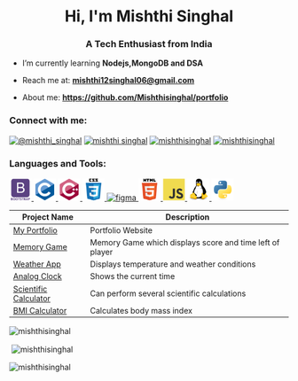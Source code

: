 <h1 align="center">Hi, I'm Mishthi Singhal</h1>
<h3 align="center">A Tech Enthusiast from India</h3>

- I’m currently learning **Nodejs,MongoDB and DSA**

- Reach me at: **mishthi12singhal06@gmail.com**
- About me: **https://github.com/Mishthisinghal/portfolio**

<h3 align="left">Connect with me:</h3>
<p align="left">
<a href="https://twitter.com/@mishthi_singhal" target="blank"><img align="center" src="https://raw.githubusercontent.com/rahuldkjain/github-profile-readme-generator/master/src/images/icons/Social/twitter.svg" alt="@mishthi_singhal" height="30" width="40" /></a>
<a href="https://linkedin.com/in/mishthi singhal" target="blank"><img align="center" src="https://raw.githubusercontent.com/rahuldkjain/github-profile-readme-generator/master/src/images/icons/Social/linked-in-alt.svg" alt="mishthi singhal" height="30" width="40" /></a>
<a href="https://instagram.com/mishthisinghal" target="blank"><img align="center" src="https://raw.githubusercontent.com/rahuldkjain/github-profile-readme-generator/master/src/images/icons/Social/instagram.svg" alt="mishthisinghal" height="30" width="40" /></a>
<a href="https://www.codechef.com/users/mishthisinghal" target="blank"><img align="center" src="https://cdn.jsdelivr.net/npm/simple-icons@3.1.0/icons/codechef.svg" alt="mishthisinghal" height="30" width="40" /></a>
</p>

<h3 align="left">Languages and Tools:</h3>
<p align="left"> <a href="https://getbootstrap.com" target="_blank"> <img src="https://raw.githubusercontent.com/devicons/devicon/master/icons/bootstrap/bootstrap-plain-wordmark.svg" alt="bootstrap" width="40" height="40"/> </a> <a href="https://www.cprogramming.com/" target="_blank"> <img src="https://raw.githubusercontent.com/devicons/devicon/master/icons/c/c-original.svg" alt="c" width="40" height="40"/> </a> <a href="https://www.w3schools.com/cpp/" target="_blank"> <img src="https://raw.githubusercontent.com/devicons/devicon/master/icons/cplusplus/cplusplus-original.svg" alt="cplusplus" width="40" height="40"/> </a> <a href="https://www.w3schools.com/css/" target="_blank"> <img src="https://raw.githubusercontent.com/devicons/devicon/master/icons/css3/css3-original-wordmark.svg" alt="css3" width="40" height="40"/> </a> <a href="https://www.figma.com/" target="_blank"> <img src="https://www.vectorlogo.zone/logos/figma/figma-icon.svg" alt="figma" width="40" height="40"/> </a> <a href="https://www.w3.org/html/" target="_blank"> <img src="https://raw.githubusercontent.com/devicons/devicon/master/icons/html5/html5-original-wordmark.svg" alt="html5" width="40" height="40"/> </a> <a href="https://developer.mozilla.org/en-US/docs/Web/JavaScript" target="_blank"> <img src="https://raw.githubusercontent.com/devicons/devicon/master/icons/javascript/javascript-original.svg" alt="javascript" width="40" height="40"/> </a> <a href="https://www.linux.org/" target="_blank"> <img src="https://raw.githubusercontent.com/devicons/devicon/master/icons/linux/linux-original.svg" alt="linux" width="40" height="40"/> </a> <a href="https://www.python.org" target="_blank"> <img src="https://raw.githubusercontent.com/devicons/devicon/master/icons/python/python-original.svg" alt="python" width="40" height="40"/> </a> </p>


| Project Name | Description |
| ------------- | ------------- |
| [My Portfolio](https://mishthisinghal.github.io/portfolio/)  | Portfolio Website |
| [Memory Game](https://mishthisinghal.github.io/memory-game/)  | Memory Game which displays score and time left of player |  
| [Weather App]( https://mishthisinghal.github.io/weather-app/) | Displays temperature and weather conditions |  
| [Analog Clock]( https://mishthisinghal.github.io/analog_clock/) | Shows the current time | 
| [Scientific Calculator](https://mishthisinghal.github.io/calculator/) | Can perform several scientific calculations |  
| [BMI Calculator](https://github.com/Mishthisinghal/bmicalculator) | Calculates body mass index | 



<p><img align="center"  src="https://github-readme-stats.vercel.app/api/top-langs?username=mishthisinghal&show_icons=true&locale=en&layout=compact&theme=dark" alt="mishthisinghal" /></p>


<p>&nbsp;<img align="center" src="https://github-readme-stats.vercel.app/api?username=mishthisinghal&show_icons=true&locale=en&theme=dark" alt="mishthisinghal" /></p>


<p><img align="center" src="https://github-readme-streak-stats.herokuapp.com/?user=mishthisinghal&theme=dark" alt="mishthisinghal" /></p>
